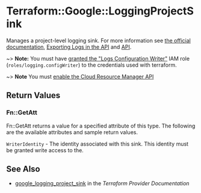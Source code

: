 # Terraform::Google::LoggingProjectSink

Manages a project-level logging sink. For more information see
[the official documentation](https://cloud.google.com/logging/docs/),
[Exporting Logs in the API](https://cloud.google.com/logging/docs/api/tasks/exporting-logs)
and
[API](https://cloud.google.com/logging/docs/reference/v2/rest/).

~> **Note:** You must have [granted the "Logs Configuration Writer"](https://cloud.google.com/logging/docs/access-control) IAM role (`roles/logging.configWriter`) to the credentials used with terraform.

~> **Note** You must [enable the Cloud Resource Manager API](https://console.cloud.google.com/apis/library/cloudresourcemanager.googleapis.com)

## Return Values

### Fn::GetAtt

Fn::GetAtt returns a value for a specified attribute of this type. The following are the available attributes and sample return values.

`WriterIdentity` - The identity associated with this sink. This identity must be granted write access to the.

## See Also

* [google_logging_project_sink](https://www.terraform.io/docs/providers/google/r/logging_project_sink.html) in the _Terraform Provider Documentation_